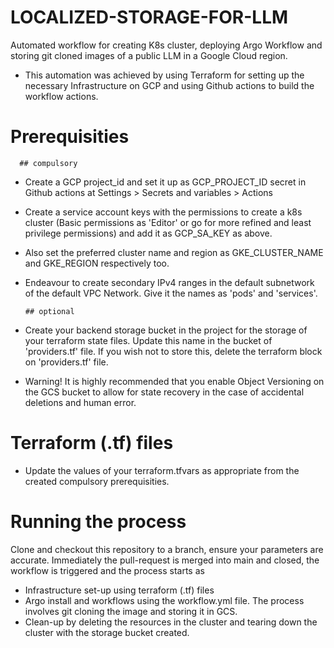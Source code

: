 # LOCALIZED-STORAGE-FOR-LLM
Automated workflow for creating K8s cluster, deploying Argo Workflow and storing git cloned images of a public LLM in a Google Cloud region.

- This automation was achieved by using Terraform for setting up the necessary Infrastructure on GCP and using Github actions to build the workflow actions.

# Prerequisities
      ## compulsory
- Create a GCP project_id and set it up as GCP_PROJECT_ID secret in Github actions at Settings > Secrets and variables > Actions 
- Create a service account keys with the permissions to create a k8s cluster (Basic permissions as 'Editor' or go for more refined and least privilege permissions) and add it as GCP_SA_KEY as above.
- Also set the preferred cluster name and region as GKE_CLUSTER_NAME and GKE_REGION respectively too. 
- Endeavour to create secondary IPv4 ranges in the default subnetwork of the default VPC Network. Give it the names as 'pods' and 'services'. 

      ## optional 
- Create your backend storage bucket in the project for the storage of your terraform state files. Update this name in the bucket of 'providers.tf' file. If you wish not to store this, delete the terraform block on 'providers.tf' file.
- Warning! It is highly recommended that you enable Object Versioning on the GCS bucket to allow for state recovery in the case of accidental deletions and human error.

# Terraform (.tf) files
- Update the values of your terraform.tfvars as appropriate from the created compulsory prerequisities.

# Running the process
Clone and checkout this repository to a branch, ensure your parameters are accurate. Immediately the pull-request is merged into main and closed, the workflow is triggered and the process starts as 
- Infrastructure set-up using terraform (.tf) files
- Argo install and workflows using the workflow.yml file. The process involves git cloning the image and storing it in GCS.
- Clean-up by deleting the resources in the cluster and tearing down the cluster with the storage bucket created.

